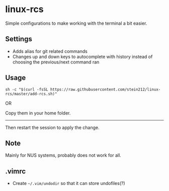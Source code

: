 # linux-rcs
Simple configurations to make working with the terminal a bit easier.

## Settings
- Adds alias for git related commands
- Changes up and down keys to autocomplete with history instead of choosing the previous/next command ran

## Usage
```
sh -c "$(curl -fsSL https://raw.githubusercontent.com/stein212/linux-rcs/master/add-rcs.sh)"
```
OR

Copy them in your home folder.

---

Then restart the session to apply the change.

## Note
Mainly for NUS systems, probably does not work for all.

## .vimrc
- Create `~/.vim/undodir` so that it can store undofiles(?)
